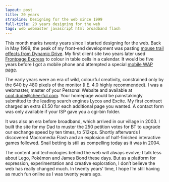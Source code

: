 ```yaml
---
layout: post
title: 20 years
strapline: Designing for the web since 1999
full-title: 20 years designing for the web
tags: web webmaster javascript html broadband flash
---
```


This month marks twenty years since I started designing for the web. Back in May 1999, the peak of my front-end development was pasting [mouse trail effects from Dynamic Drive](http://dynamicdrive.com/dynamicindex13/kisstrail.htm). My first client site two years later used [Frontpage Express](https://en.wikipedia.org/wiki/Microsoft_FrontPage) to colour in table cells in a calendar. It would be five years before I got a mobile phone and attempted a special [mobile WAP page](https://en.wikipedia.org/wiki/Wireless_Application_Protocol).  

The early years were an era of wild, colourful creativity, constrained only by the 640 by 480 pixels of the monitor (I.E. 4.0 highly recommended). I was a webmaster, master of your Personal Website and available at [cool.dude@cheerful.com](mailto:cool.due@cheerful.com). Your homepage would be painstakingly submitted to the leading search engines Lycos and Excite. My first contract charged an extra £1.50 for each additional page you wanted. A contact form was only available if your ISP gave you a cgi-bin folder. 

It was also an era before broadband, which arrived in our village in 2003. I built the site for my Dad to muster the 250 petition votes for BT to upgrade our exchange speed by ten times, to 512kps. Shortly afterwards I discovered Macromedia Flash and an explosion of half-finished interactive games followed. Snail betting is still as compelling today as it was in 2004.

The content and technologies behind the web will always evolve; I talk less about Lego, Pokémon and James Bond these days. But as a platform for expression, experimentation and creative exploration, I don’t believe the web has really changed much.
In twenty years’ time, I hope I’m still having as much fun online as I was twenty years ago. 
